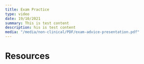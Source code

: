 ```yaml
---
title: Exam Practice
type: video
date: 19/10/2021
summary: This is test content
description: his is test content
media: "/media/non-clinical/PDF/exam-advice-presentation.pdf"
---
```


# Resources
